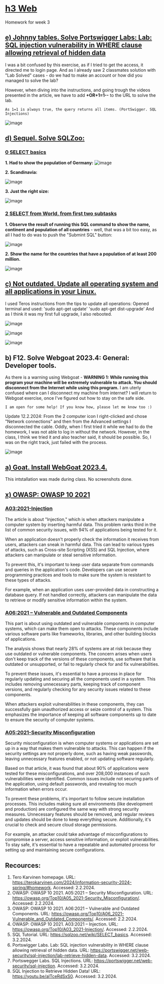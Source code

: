 # [h3 Web](https://terokarvinen.com/2024/information-security-2024-spring/#homework)
Homework for week 3

## [e) Johnny tables. Solve Portswigger Labs: Lab: SQL injection vulnerability in WHERE clause allowing retrieval of hidden data](https://portswigger.net/web-security/sql-injection/lab-retrieve-hidden-data)

I was a bit confused by this exercise, as if I tried to get the access, it directed me to login page. And as I already saw 2 classmates solution with "Lab Solved" cases - do we had to make an account or how did you managed to solve the lab? 

However, when diving into the instructions, and going trough the videos presented in the article, we have to add **+OR+1=1--** to the URL to solve the lab. 

    As 1=1 is always true, the query returns all items. (PortSwigger. SQL Injections)

![image](https://github.com/securghost/h3/assets/142783540/6934191b-854f-4281-b519-d87836eae5c3)


## [d) Sequel. Solve SQLZoo:](https://sqlzoo.net/wiki/SQL_Tutorial)

### [0 SELECT basics](https://sqlzoo.net/wiki/SELECT_basics)

**1. Had to show the population of Germany:**
![image](https://github.com/securghost/h3/assets/142783540/752f2779-74c8-4caf-bdfe-b5ff19eb9825)

**2. Scandinavia:**

![image](https://github.com/securghost/h3/assets/142783540/d575e0ea-1ce3-4b83-9590-182ee9e6ec8e)

**3. Just the right size:**

![image](https://github.com/securghost/h3/assets/142783540/07da23e8-abec-4386-8b39-73d3502d398a)

### [2 SELECT from World, from first two subtasks](https://sqlzoo.net/wiki/SELECT_from_WORLD_Tutorial)

**1. Observe the result of running this SQL command to show the name, continent and population of all countries** - well, that was a bit too easy, as all I had to do was to push the "Submint SQL" button:

![image](https://github.com/securghost/h3/assets/142783540/500ab21d-9198-42e2-b0a2-f2fff0e2b85c)

**2. Show the name for the countries that have a population of at least 200 million.**

![image](https://github.com/securghost/h3/assets/142783540/7619f2ef-1350-48e7-be1b-dd3b1000ce76)


## [c) Not outdated. Update all operating system and all applications in your Linux.](https://terokarvinen.com/2024/information-security-2024-spring/#h3-web)
I used Teros instructions from the tips to update all operations:
    Opened terminal and used: 
    'sudo apt-get update'
    'sudo apt-get dist-upgrade'
    And as I think it was my first full upgrade, I also rebooted. 

![image](https://github.com/securghost/h3/assets/142783540/43487ad1-31d2-46c8-9b79-73824fce7cc4)

![image](https://github.com/securghost/h3/assets/142783540/a759daab-802e-4d1c-b39d-a004dbfa6df9)


    
![image](https://github.com/securghost/h3/assets/142783540/b2d59586-6f39-4bb4-aa5b-9f415260aef2)


## b) F12. Solve Webgoat 2023.4: General: Developer tools.
As there is a warning using Webgoat - 
    **WARNING 1: While running this program your machine will be extremely vulnerable to attack. You should disconnect from the Internet while using this program.**
I am uterly confused where can I disconnect my machine from internet? I will return to Webgoat exercise, once I've figured out how to stay on the safe side. 
    
    I am open for some help! If you know how, please let me know too :)

Update 12.2.2024:
From the 2 computer icon I right-clicked and chose "Network connections" and then from the Advanced settings I disconnected the cable. Oddly, when I first tried it while we had to do the homework, I was not able to log in without the network. However, in the class, I think we tried it and also teacher said, it should be possible. So, I was on the right track, just failed with the process. 

![image](https://github.com/securghost/h3/assets/142783540/d1e75d17-55d5-4d57-994b-f38dbe2df797)


## [a) Goat. Install WebGoat 2023.4.](https://terokarvinen.com/2023/webgoat-2023-4-ethical-web-hacking/)
This intstallation was made during class. No screenshots done. 

## [x) OWASP: OWASP 10 2021](https://owasp.org/Top10/)

### [A03:2021-Injection](https://owasp.org/Top10/A03_2021-Injection/)

The article is about "Injection," which is when attackers manipulate a computer system by inserting harmful data. This problem ranks third in the list of common security issues, with 94% of applications being tested for it.

When an application doesn't properly check the information it receives from users, attackers can sneak in harmful data. This can lead to various types of attacks, such as Cross-site Scripting (XSS) and SQL Injection, where attackers can manipulate or steal sensitive information.

To prevent this, it's important to keep user data separate from commands and queries in the application's code. Developers can use secure programming practices and tools to make sure the system is resistant to these types of attacks.

For example, when an application uses user-provided data in constructing a database query. If not handled correctly, attackers can manipulate the data to retrieve or modify sensitive information within the system.

### [A06:2021 – Vulnerable and Outdated Components](https://owasp.org/Top10/A06_2021-Vulnerable_and_Outdated_Components/)

This part is about using outdated and vulnerable components in computer systems, which can make them open to attacks. These components include various software parts like frameworks, libraries, and other building blocks of applications.

The analysis shows that nearly 28% of systems are at risk because they use outdated or vulnerable components. The concern arises when users don't keep track of the versions of these components, use software that is outdated or unsupported, or fail to regularly check for and fix vulnerabilities.

To prevent these issues, it's essential to have a process in place for regularly updating and securing all the components used in a system. This includes removing unnecessary parts, keeping track of component versions, and regularly checking for any security issues related to these components.

When attackers exploit vulnerabilities in these components, they can successfully gain unauthorized access or seize control of a system. This emphasizes the importance of keeping all software components up to date to ensure the security of computer systems.

### [A05:2021-Security Misconfiguration](https://owasp.org/Top10/A05_2021-Security_Misconfiguration/)

Security misconfiguration is when computer systems or applications are set up in a way that makes them vulnerable to attacks. This can happen if the security settings are not properly done, such as having weak passwords, leaving unnecessary features enabled, or not updating software regularly.

Based on that article, it was found that about 90% of applications were tested for these misconfigurations, and over 208,000 instances of such vulnerabilities were identified. Common issues include not securing parts of the application, using default passwords, and revealing too much information when errors occur.

To prevent these problems, it's important to follow secure installation processes. This includes making sure all environments (like development and production) are configured the same way with strong security measures. Unnecessary features should be removed, and regular reviews and updates should be done to keep everything secure. Additionally, it's crucial to check and secure cloud storage permissions.

For example, an attacker could take advantage of misconfigurations to compromise a server, access sensitive information, or exploit vulnerabilities. To stay safe, it's essential to have a repeatable and automated process for setting up and maintaining secure configurations.

## Recources:
1. Tero Karvinen homepage. URL: https://terokarvinen.com/2024/information-security-2024-spring/#homework. Accessed: 2.2.2024.
2. OWASP: OWASP 10 2021. A05:2021 – Security Misconfiguration. URL: https://owasp.org/Top10/A05_2021-Security_Misconfiguration/. Accessed: 2.2.2024.
3. OWASP: OWASP 10 2021. A06:2021 – Vulnerable and Outdated Components. URL: https://owasp.org/Top10/A06_2021-Vulnerable_and_Outdated_Components/. Accessed: 2.2.2024.
4. OWASP: OWASP 10 2021. A03:2021 – Injection. URL: https://owasp.org/Top10/A03_2021-Injection/. Accessed: 2.2.2024.
5. SQL Tutorial. URL: https://sqlzoo.net/wiki/SELECT_basics. Accessed: 3.2.2024.
6. Portswigger Labs. Lab: SQL injection vulnerability in WHERE clause allowing retrieval of hidden data. URL: https://portswigger.net/web-security/sql-injection/lab-retrieve-hidden-data. Accessed: 3.2.2024.
7. Portswegger Labs. SQL Injections. URL: https://portswigger.net/web-security/sql-injection. Accessed: 3.2.2024.
8. SQL Injection to Retrieve Hidden Data! URL: https://youtu.be/alTceRdSxS0. Accessed: 3.2.2024.

